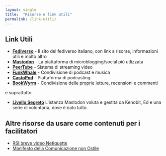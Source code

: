 ```yaml
---
layout: single
title:  "Risorse e link utili"
permalink: /link-utili/
---
```

## Link Utili

- [**Fediverso**](https://fediverso.info/) - Il sito del fediverso italiano, con link a risorse, informazioni utili e molto altro
- [**Mastodon**](https://joinmastodon.org/) - La piattaforma di microblogging/social più utlizzata
- [**PeerTube**](https://joinpeertube.org/it) - Sistema di streaming video
- [**FunkWhale**](https://www.funkwhale.audio/) - Condivisione di podcast e musica
- [**CastoPod**](https://castopod.org/) - Piattaforma di podcasting
- [**BookWyrm**](https://joinbookwyrm.com/) - Condivisione delle proprie letture, recensioni e commenti

e soprattutto
- [**Livello Segreto**](livellosegreto.it) L'istanza Mastodon voluta e gestita da Kenobit, Ed e una serie di volontariə, dove è nato tutto.

## Altre risorse da usare come contenuti per i facilitatori

- [RSI breve video Netiquette](https://www.rsi.ch/play/tv/-/video/cose-la-netiquette?urn=urn:rsi:video:15149533)
- [Manifesto della Comunicazione non Ostile](https://paroleostili.it/manifesto/)